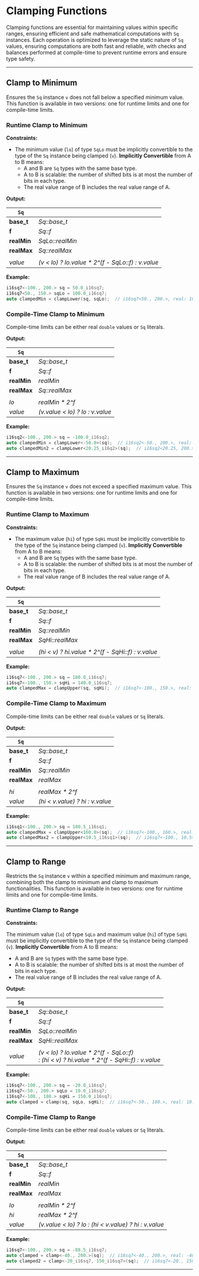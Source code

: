 # Clamping Functions

Clamping functions are essential for maintaining values within specific ranges, ensuring efficient and safe mathematical computations with `Sq` instances. Each operation is optimized to leverage the static nature of `Sq` values, ensuring computations are both fast and reliable, with checks and balances performed at compile-time to prevent runtime errors and ensure type safety.

---

## Clamp to Minimum

Ensures the `Sq` instance `v` does not fall below a specified minimum value. This function is available in two versions: one for runtime limits and one for compile-time limits.

### Runtime Clamp to Minimum

**Constraints:**

- The minimum value (`lo`) of type `SqLo` must be implicitly convertible to the type of the `Sq` instance being clamped (`v`). **Implicitly Convertible** from A to B means:
    - A and B are `Sq` types with the same base type.
    - A to B is scalable: the number of shifted bits is at most the number of bits in each type.
    - The real value range of B includes the real value range of A.

**Output:**

| `Sq` | |
|-|-|
| **base_t** | *Sq::base_t* |
| **f** | *Sq::f* |
| **realMin** | *SqLo::realMin* |
| **realMax** | *Sq::realMax* |
| | |
| *value* | *(v < lo) ? lo.value \* 2^(f - SqLo::f) : v.value* |

**Example:**

```cpp
i16sq7<-100., 200.> sq = 50.0_i16sq7;
i16sq7<50., 150.> sqLo = 100.0_i16sq7;
auto clampedMin = clampLower(sq, sqLo);  // i16sq7<50., 200.>, real: 100.
```

### Compile-Time Clamp to Minimum

Compile-time limits can be either real `double` values or `Sq` literals.

**Output:**

| `Sq` | |
|-|-|
| **base_t** | *Sq::base_t* |
| **f** | *Sq::f* |
| **realMin** | *realMin* |
| **realMax** | *Sq::realMax* |
| | |
| *lo* | *realMin \* 2^f* |
| *value* | *(v.value < lo) ? lo : v.value* |

**Example:**

```cpp
i16sq2<-100., 200.> sq = -100.0_i16sq2;
auto clampedMin = clampLower<-50.0>(sq);  // i16sq2<-50., 200.>, real: -50.
auto clampedMin2 = clampLower<20.25_i16q2>(sq);  // i16sq2<20.25, 200.>, real: 20.25
```

---

## Clamp to Maximum

Ensures the `Sq` instance `v` does not exceed a specified maximum value. This function is available in two versions: one for runtime limits and one for compile-time limits.

### Runtime Clamp to Maximum

**Constraints:**

- The maximum value (`hi`) of type `SqHi` must be implicitly convertible to the type of the `Sq` instance being clamped (`v`). **Implicitly Convertible** from A to B means:
    - A and B are `Sq` types with the same base type.
    - A to B is scalable: the number of shifted bits is at most the number of bits in each type.
    - The real value range of B includes the real value range of A.

**Output:**

| `Sq` | |
|-|-|
| **base_t** | *Sq::base_t* |
| **f** | *Sq::f* |
| **realMin** | *Sq::realMin* |
| **realMax** | *SqHi::realMax* |
| | |
| *value* | *(hi < v) ? hi.value \* 2^(f - SqHi::f) : v.value* |

**Example:**

```cpp
i16sq7<-100., 200.> sq = 180.0_i16sq7;
i16sq7<-100., 150.> sqHi = 140.0_i16sq7;
auto clampedMax = clampUpper(sq, sqHi);  // i16sq7<-100., 150.>, real: 140.
```

### Compile-Time Clamp to Maximum

Compile-time limits can be either real `double` values or `Sq` literals.

**Output:**

| `Sq` | |
|-|-|
| **base_t** | *Sq::base_t* |
| **f** | *Sq::f* |
| **realMin** | *Sq::realMin* |
| **realMax** | *realMax* |
| | |
| *hi* | *realMax \* 2^f* |
| *value* | *(hi < v.value) ? hi : v.value* |

**Example:**

```cpp
i16sq1<-100., 200.> sq = 180.5_i16sq1;
auto clampedMax = clampUpper<160.0>(sq);  // i16sq7<-100., 160.>, real: 160.
auto clampedMax2 = clampUpper<10.5_i16sq1>(sq);  // i16sq7<-100., 10.5>, real: 10.5
```

---

## Clamp to Range

Restricts the `Sq` instance `v` within a specified minimum and maximum range, combining both the clamp to minimum and clamp to maximum functionalities. This function is available in two versions: one for runtime limits and one for compile-time limits.

### Runtime Clamp to Range

**Constraints:**

The minimum value (`lo`) of type `SqLo` and maximum value (`hi`) of type `SqHi` must be implicitly convertible to the type of the `Sq` instance being clamped (`v`).
  **Implicitly Convertible** from A to B means:

  - A and B are `Sq` types with the same base type.
  - A to B is scalable: the number of shifted bits is at most the number of bits in each type.
  - The real value range of B includes the real value range of A.

**Output:**

| `Sq` | |
|-|-|
| **base_t** | *Sq::base_t* |
| **f** | *Sq::f* |
| **realMin** | *SqLo::realMin* |
| **realMax** | *SqHi::realMax* |
| | |
| *value* | *(v < lo) ? lo.value \* 2^(f - SqLo::f)<br>: (hi < v) ? hi.value \* 2^(f - SqHi::f) : v.value* |

**Example:**

```cpp
i16sq7<-100., 200.> sq = -20.0_i16sq7;
i16sq7<-50., 200.> sqLo = 10.0_i16sq7;
i16sq7<-100., 180.> sqHi = 150.0_i16sq7;
auto clamped = clamp(sq, sqLo, sqHi);  // i16sq7<-50., 180.>, real: 10.
```

### Compile-Time Clamp to Range

Compile-time limits can be either real `double` values or `Sq` literals.

**Output:**

| `Sq` | |
|-|-|
| **base_t** | *Sq::base_t* |
| **f** | *Sq::f* |
| **realMin** | *realMin* |
| **realMax** | *realMax* |
| | |
| *lo* | *realMin \* 2^f* |
| *hi* | *realMax \* 2^f* |
| *value* | *(v.value < lo) ? lo : (hi < v.value) ? hi : v.value* |

**Example:**

```cpp
i16sq7<-100., 200.> sq = -88.5_i16sq7;
auto clamped = clamp<-40., 200.>(sq);  // i16sq7<-40., 200.>, real: -40.
auto clamped2 = clamp<-20_i16sq7, 150_i16sq7>(sq);  // i16sq7<-20., 150.>, real: -20.
```

---
